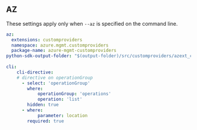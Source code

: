## AZ

These settings apply only when `--az` is specified on the command line.

``` yaml $(az)
az:
  extensions: customproviders
  namespace: azure.mgmt.customproviders
  package-name: azure-mgmt-customproviders
python-sdk-output-folder: "$(output-folder)/src/customproviders/azext_customproviders/vendored_sdks/customproviders"
  
cli:
    cli-directive:
    # directive on operationGroup
      - select: 'operationGroup'
        where:
            operationGroup: 'operations'
            operation: 'list'
        hidden: true
      - where:
            parameter: location
        required: true

```
